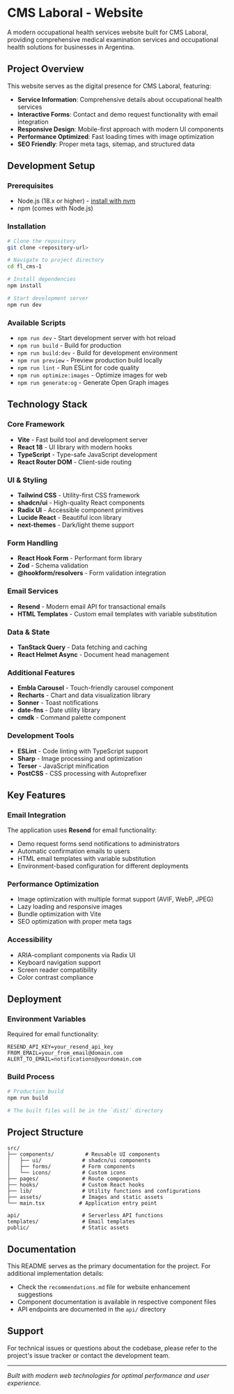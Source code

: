 # CMS Laboral - Website

A modern occupational health services website built for CMS Laboral, providing comprehensive medical examination services and occupational health solutions for businesses in Argentina.

## Project Overview

This website serves as the digital presence for CMS Laboral, featuring:

- **Service Information**: Comprehensive details about occupational health services
- **Interactive Forms**: Contact and demo request functionality with email integration
- **Responsive Design**: Mobile-first approach with modern UI components
- **Performance Optimized**: Fast loading times with image optimization
- **SEO Friendly**: Proper meta tags, sitemap, and structured data

## Development Setup

### Prerequisites

- Node.js (18.x or higher) - [install with nvm](https://github.com/nvm-sh/nvm#installing-and-updating)
- npm (comes with Node.js)

### Installation

```bash
# Clone the repository
git clone <repository-url>

# Navigate to project directory
cd fl_cms-1

# Install dependencies
npm install

# Start development server
npm run dev
```

### Available Scripts

- `npm run dev` - Start development server with hot reload
- `npm run build` - Build for production
- `npm run build:dev` - Build for development environment
- `npm run preview` - Preview production build locally
- `npm run lint` - Run ESLint for code quality
- `npm run optimize:images` - Optimize images for web
- `npm run generate:og` - Generate Open Graph images

## Technology Stack

### Core Framework
- **Vite** - Fast build tool and development server
- **React 18** - UI library with modern hooks
- **TypeScript** - Type-safe JavaScript development
- **React Router DOM** - Client-side routing

### UI & Styling
- **Tailwind CSS** - Utility-first CSS framework
- **shadcn/ui** - High-quality React components
- **Radix UI** - Accessible component primitives
- **Lucide React** - Beautiful icon library
- **next-themes** - Dark/light theme support

### Form Handling
- **React Hook Form** - Performant form library
- **Zod** - Schema validation
- **@hookform/resolvers** - Form validation integration

### Email Services
- **Resend** - Modern email API for transactional emails
- **HTML Templates** - Custom email templates with variable substitution

### Data & State
- **TanStack Query** - Data fetching and caching
- **React Helmet Async** - Document head management

### Additional Features
- **Embla Carousel** - Touch-friendly carousel component
- **Recharts** - Chart and data visualization library
- **Sonner** - Toast notifications
- **date-fns** - Date utility library
- **cmdk** - Command palette component

### Development Tools
- **ESLint** - Code linting with TypeScript support
- **Sharp** - Image processing and optimization
- **Terser** - JavaScript minification
- **PostCSS** - CSS processing with Autoprefixer

## Key Features

### Email Integration
The application uses **Resend** for email functionality:
- Demo request forms send notifications to administrators
- Automatic confirmation emails to users
- HTML email templates with variable substitution
- Environment-based configuration for different deployments

### Performance Optimization
- Image optimization with multiple format support (AVIF, WebP, JPEG)
- Lazy loading and responsive images
- Bundle optimization with Vite
- SEO optimization with proper meta tags

### Accessibility
- ARIA-compliant components via Radix UI
- Keyboard navigation support
- Screen reader compatibility
- Color contrast compliance

## Deployment

### Environment Variables

Required for email functionality:
```
RESEND_API_KEY=your_resend_api_key
FROM_EMAIL=your_from_email@domain.com
ALERT_TO_EMAIL=notifications@yourdomain.com
```

### Build Process

```bash
# Production build
npm run build

# The built files will be in the `dist/` directory
```

## Project Structure

```
src/
├── components/          # Reusable UI components
│   ├── ui/             # shadcn/ui components
│   ├── forms/          # Form components
│   └── icons/          # Custom icons
├── pages/              # Route components
├── hooks/              # Custom React hooks
├── lib/                # Utility functions and configurations
├── assets/             # Images and static assets
└── main.tsx           # Application entry point

api/                    # Serverless API functions
templates/              # Email templates
public/                 # Static assets
```

## Documentation

This README serves as the primary documentation for the project. For additional implementation details:

- Check the `recommendations.md` file for website enhancement suggestions
- Component documentation is available in respective component files
- API endpoints are documented in the `api/` directory

## Support

For technical issues or questions about the codebase, please refer to the project's issue tracker or contact the development team.

---

*Built with modern web technologies for optimal performance and user experience.*
